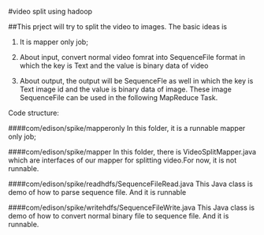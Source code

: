 #video split using hadoop

##This prject will try to split the video to images. The basic ideas is 
1. It is mapper only job;

2. About input, convert normal video fomrat into SequenceFile format in which the key is Text and the value is binary data of video

3. About output, the output will be SequenceFle as well in which the key is Text image id and the value is binary data of image. These image SequenceFile can be used in the following MapReduce Task.

Code structure:

####com/edison/spike/mapperonly
In this folder, it is a runnable mapper only job;

####com/edison/spike/mapper
In this folder, there is VideoSplitMapper.java which are interfaces of our mapper for splitting video.For now, it is not runnable.

####com/edison/spike/readhdfs/SequenceFileRead.java
This Java class is demo of how to parse sequence file. And it is runnable

####com/edison/spike/writehdfs/SequenceFileWrite.java
This Java class is demo of how to convert normal binary file to sequence file. And it is runnable.

